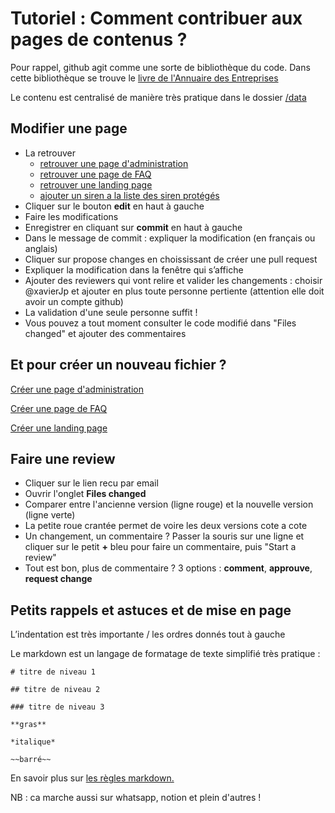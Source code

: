 # Tutoriel : Comment contribuer aux pages de contenus ?

Pour rappel, github agit comme une sorte de bibliothèque du code. Dans cette bibliothèque se trouve le [livre de l'Annuaire des Entreprises](https://github.com/etalab/annuaire-entreprises-site)

Le contenu est centralisé de manière très pratique dans le dossier [/data](https://github.com/etalab/annuaire-entreprises-site/tree/main/data)

## Modifier une page

- La retrouver
  - [retrouver une page d'administration](https://github.com/etalab/annuaire-entreprises-site/tree/main/data/administration)
  - [retrouver une page de FAQ](https://github.com/etalab/annuaire-entreprises-site/tree/main/data/faq)
  - [retrouver une landing page](https://github.com/etalab/annuaire-entreprises-site/tree/main/data/landing-page)
  - [ajouter un siren a la liste des siren protégés](https://github.com/etalab/annuaire-entreprises-site/tree/main/public/protected-siren.txt)
- Cliquer sur le bouton **edit** en haut à gauche
- Faire les modifications
- Enregistrer en cliquant sur **commit** en haut à gauche 
- Dans le message de commit : expliquer la modification (en français ou anglais)
- Cliquer sur propose changes en choississant de créer une pull request
- Expliquer la modification dans la fenêtre qui s’affiche
- Ajouter des reviewers qui vont relire et valider les changements : choisir @xavierJp et ajouter en plus toute personne pertiente (attention elle doit avoir un compte github)
- La validation d'une seule personne suffit !
- Vous pouvez a tout moment consulter le code modifié dans "Files changed" et ajouter des commentaires

## Et pour créer un nouveau fichier ? 

[Créer une page d'administration](https://github.com/etalab/annuaire-entreprises-site/new/main/data/administrations?filename=nouvelle-administration.md&value=test)

[Créer une page de FAQ](https://github.com/etalab/annuaire-entreprises-site/new/main/data/faq?filename=nouvelle-faq.md&value=test)

[Créer une landing page](https://github.com/etalab/annuaire-entreprises-site/new/main/data/landing-pages?filename=nouvelle-landing-page.md&value=test)  

## Faire une review

- Cliquer sur le lien recu par email
- Ouvrir l'onglet **Files changed**
- Comparer entre l'ancienne version (ligne rouge) et la nouvelle version (ligne verte)
- La petite roue crantée permet de voire les deux versions cote a cote
- Un changement, un commentaire ? Passer la souris sur une ligne et cliquer sur le petit **+** bleu pour faire un commentaire, puis "Start a review"
- Tout est bon, plus de commentaire ? 3 options : **comment**, **approuve**, **request change**

## Petits rappels et astuces et de mise en page

L’indentation est très importante / les ordres donnés tout à gauche 

Le markdown est un langage de formatage de texte simplifié très pratique : 

```
# titre de niveau 1 

## titre de niveau 2 

### titre de niveau 3 

**gras**

*italique*

~~barré~~
```

En savoir plus sur [les règles markdown.](https://docs.github.com/fr/get-started/writing-on-github/getting-started-with-writing-and-formatting-on-github/basic-writing-and-formatting-syntax)

NB : ca marche aussi sur whatsapp, notion et plein d'autres !
